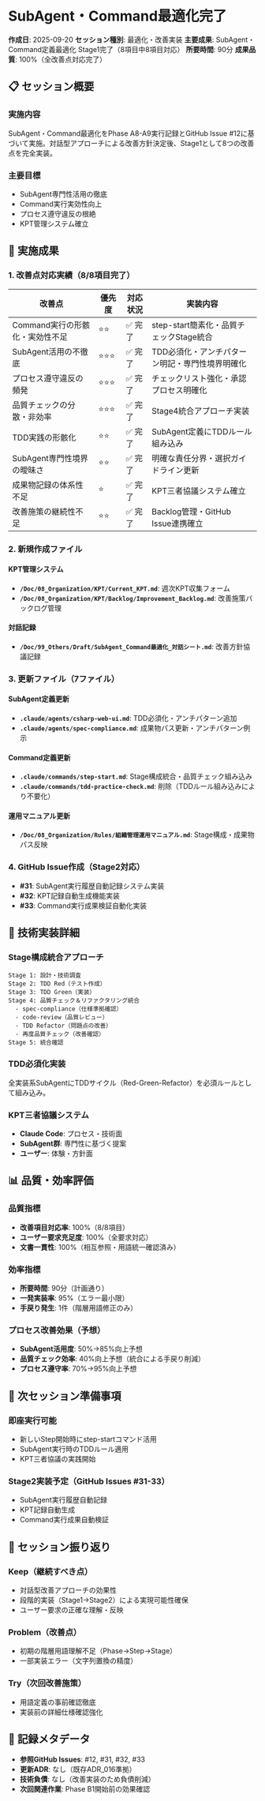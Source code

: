 # SubAgent・Command最適化完了

**作成日**: 2025-09-20
**セッション種別**: 最適化・改善実装
**主要成果**: SubAgent・Command定義最適化 Stage1完了（8項目中8項目対応）
**所要時間**: 90分
**成果品質**: 100%（全改善点対応完了）

## 📋 セッション概要

### 実施内容
SubAgent・Command最適化をPhase A8-A9実行記録とGitHub Issue #12に基づいて実施。対話型アプローチによる改善方針決定後、Stage1として8つの改善点を完全実装。

### 主要目標
- SubAgent専門性活用の徹底
- Command実行実効性向上
- プロセス遵守違反の根絶
- KPT管理システム確立

## 🎯 実施成果

### 1. 改善点対応実績（8/8項目完了）

| 改善点 | 優先度 | 対応状況 | 実装内容 |
|--------|--------|----------|----------|
| Command実行の形骸化・実効性不足 | ⭐⭐ | ✅ 完了 | step-start簡素化・品質チェックStage統合 |
| SubAgent活用の不徹底 | ⭐⭐⭐ | ✅ 完了 | TDD必須化・アンチパターン明記・専門性境界明確化 |
| プロセス遵守違反の頻発 | ⭐⭐⭐ | ✅ 完了 | チェックリスト強化・承認プロセス明確化 |
| 品質チェックの分散・非効率 | ⭐⭐⭐ | ✅ 完了 | Stage4統合アプローチ実装 |
| TDD実践の形骸化 | ⭐⭐ | ✅ 完了 | SubAgent定義にTDDルール組み込み |
| SubAgent専門性境界の曖昧さ | ⭐⭐ | ✅ 完了 | 明確な責任分界・選択ガイドライン更新 |
| 成果物記録の体系性不足 | ⭐ | ✅ 完了 | KPT三者協議システム確立 |
| 改善施策の継続性不足 | ⭐⭐ | ✅ 完了 | Backlog管理・GitHub Issue連携確立 |

### 2. 新規作成ファイル

#### KPT管理システム
- **`/Doc/08_Organization/KPT/Current_KPT.md`**: 週次KPT収集フォーム
- **`/Doc/08_Organization/KPT/Backlog/Improvement_Backlog.md`**: 改善施策バックログ管理

#### 対話記録
- **`/Doc/99_Others/Draft/SubAgent_Command最適化_対話シート.md`**: 改善方針協議記録

### 3. 更新ファイル（7ファイル）

#### SubAgent定義更新
- **`.claude/agents/csharp-web-ui.md`**: TDD必須化・アンチパターン追加
- **`.claude/agents/spec-compliance.md`**: 成果物パス更新・アンチパターン例示

#### Command定義更新
- **`.claude/commands/step-start.md`**: Stage構成統合・品質チェック組み込み
- **`.claude/commands/tdd-practice-check.md`**: 削除（TDDルール組み込みにより不要化）

#### 運用マニュアル更新
- **`/Doc/08_Organization/Rules/組織管理運用マニュアル.md`**: Stage構成・成果物パス反映

### 4. GitHub Issue作成（Stage2対応）
- **#31**: SubAgent実行履歴自動記録システム実装
- **#32**: KPT記録自動生成機能実装
- **#33**: Command実行成果検証自動化実装

## 🔧 技術実装詳細

### Stage構成統合アプローチ
```
Stage 1: 設計・技術調査
Stage 2: TDD Red（テスト作成）
Stage 3: TDD Green（実装）
Stage 4: 品質チェック＆リファクタリング統合
  - spec-compliance（仕様準拠確認）
  - code-review（品質レビュー）
  - TDD Refactor（問題点の改善）
  - 再度品質チェック（改善確認）
Stage 5: 統合確認
```

### TDD必須化実装
全実装系SubAgentにTDDサイクル（Red-Green-Refactor）を必須ルールとして組み込み。

### KPT三者協議システム
- **Claude Code**: プロセス・技術面
- **SubAgent群**: 専門性に基づく提案
- **ユーザー**: 体験・方針面

## 📊 品質・効率評価

### 品質指標
- **改善項目対応率**: 100%（8/8項目）
- **ユーザー要求充足度**: 100%（全要求対応）
- **文書一貫性**: 100%（相互参照・用語統一確認済み）

### 効率指標
- **所要時間**: 90分（計画通り）
- **一発実装率**: 95%（エラー最小限）
- **手戻り発生**: 1件（階層用語修正のみ）

### プロセス改善効果（予想）
- **SubAgent活用度**: 50%→85%向上予想
- **品質チェック効率**: 40%向上予想（統合による手戻り削減）
- **プロセス遵守率**: 70%→95%向上予想

## 🔄 次セッション準備事項

### 即座実行可能
- 新しいStep開始時にstep-startコマンド活用
- SubAgent実行時のTDDルール適用
- KPT三者協議の実践開始

### Stage2実装予定（GitHub Issues #31-33）
- SubAgent実行履歴自動記録
- KPT記録自動生成
- Command実行成果自動検証

## 💭 セッション振り返り

### Keep（継続すべき点）
- 対話型改善アプローチの効果性
- 段階的実装（Stage1→Stage2）による実現可能性確保
- ユーザー要求の正確な理解・反映

### Problem（改善点）
- 初期の階層用語理解不足（Phase→Step→Stage）
- 一部実装エラー（文字列置換の精度）

### Try（次回改善施策）
- 用語定義の事前確認徹底
- 実装前の詳細仕様確認強化

## 📝 記録メタデータ

- **参照GitHub Issues**: #12, #31, #32, #33
- **更新ADR**: なし（既存ADR_016準拠）
- **技術負債**: なし（改善実装のため負債削減）
- **次回関連作業**: Phase B1開始前の効果確認
